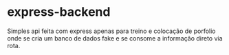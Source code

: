 # express-backend

Simples api feita com express apenas para treino e colocação de porfolio onde se cria um banco de dados fake e se consome a informação direto 
via rota. 
